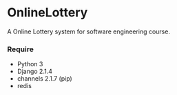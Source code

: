 # OnlineLottery
A Online Lottery system for software engineering course.

### Require
+ Python 3
+ Django 2.1.4
+ channels 2.1.7 (pip)
+ redis